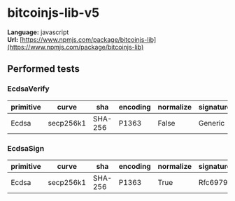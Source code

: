 # bitcoinjs-lib-v5

**Language:**
javascript\
**Url:**
[https://www.npmjs.com/package/bitcoinjs-lib](https://www.npmjs.com/package/bitcoinjs-lib)

## Performed tests

### EcdsaVerify

| primitive | curve | sha | encoding | normalize | signatureGeneration |
| --- | --- | --- | --- | --- | --- |
| Ecdsa | secp256k1 | SHA-256 | P1363 | False | Generic |

### EcdsaSign

| primitive | curve | sha | encoding | normalize | signatureGeneration |
| --- | --- | --- | --- | --- | --- |
| Ecdsa | secp256k1 | SHA-256 | P1363 | True | Rfc6979 |
